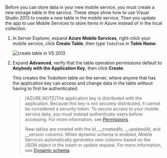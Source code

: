 

Before you can store data in your new mobile service, you must create a new storage table in the service. These steps show how to use Visual Studio 2013 to create a new table in the mobile service. Then you update the app to use Mobile Services to store items in Azure instead of in the local collection.


1. In Server Explorer, expand **Azure Mobile Services**, right-click your mobile service, click **Create Table**, then type `TodoItem` in **Table Name**.

	![create table in VS 2013](./media/mobile-services-create-new-table-vs2013/mobile-create-table-vs2013.png)

2. Expand **Advanced**, verify that the table operation permissions default to **Anybody with the Application Key**, then click **Create**. 

	This creates the TodoItem table on the server, where anyone that has the application key can access and change data in the table without having to first be authenticated. 

	>[AZURE.NOTE]The application key is distributed with the application. Because this key is not securely distributed, it cannot be considered a security token. To secure access to your mobile service data, you must instead authenticate users before accessing. For more information, see [Permissions](http://msdn.microsoft.com/zh-cn/library/azure/jj193161.aspx).
	>
	>New tables are created with the Id, __createdAt, __updatedAt, and __version columns. When dynamic schema is enabled, Mobile Services automatically generates new columns based on the JSON object in the insert or update request. For more information, see [Dynamic schema](http://msdn.microsoft.com/zh-cn/library/azure/jj193175.aspx).



